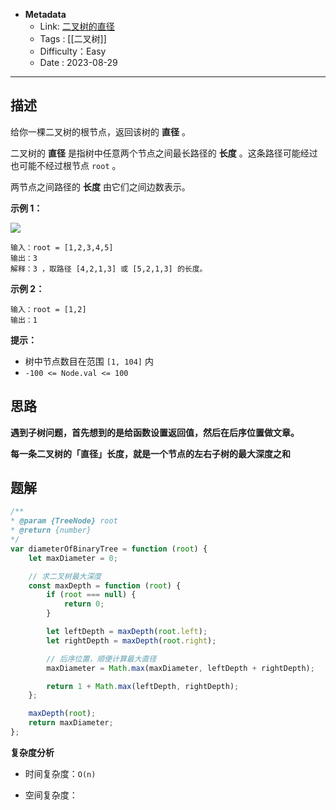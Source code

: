 - **Metadata**
	- Link:  [二叉树的直径](https://leetcode.cn/problems/diameter-of-binary-tree/description/ "https://leetcode.cn/problems/diameter-of-binary-tree/description/")
	- Tags : [[二叉树]]
	- Difficulty：Easy
	- Date : 2023-08-29
---
## 描述

给你一棵二叉树的根节点，返回该树的 **直径** 。

二叉树的 **直径** 是指树中任意两个节点之间最长路径的 **长度** 。这条路径可能经过也可能不经过根节点 `root` 。

两节点之间路径的 **长度** 由它们之间边数表示。

**示例 1：**

![](https://assets.leetcode.com/uploads/2021/03/06/diamtree.jpg)

```
输入：root = [1,2,3,4,5]
输出：3
解释：3 ，取路径 [4,2,1,3] 或 [5,2,1,3] 的长度。
```

**示例 2：**

```
输入：root = [1,2]
输出：1
```

**提示：**

- 树中节点数目在范围 `[1, 104]` 内
- `-100 <= Node.val <= 100`

## 思路

**遇到子树问题，首先想到的是给函数设置返回值，然后在后序位置做文章。**

**每一条二叉树的「直径」长度，就是一个节点的左右子树的最大深度之和**

## 题解

```js
/**
* @param {TreeNode} root
* @return {number}
*/
var diameterOfBinaryTree = function (root) {
    let maxDiameter = 0;

    // 求二叉树最大深度
    const maxDepth = function (root) {
        if (root === null) {
            return 0;
        }

        let leftDepth = maxDepth(root.left);
        let rightDepth = maxDepth(root.right);

        // 后序位置，顺便计算最大直径
        maxDiameter = Math.max(maxDiameter, leftDepth + rightDepth);

        return 1 + Math.max(leftDepth, rightDepth);
    };

    maxDepth(root);
    return maxDiameter;
};
```

**复杂度分析**

- 时间复杂度：`O(n)`

- 空间复杂度：